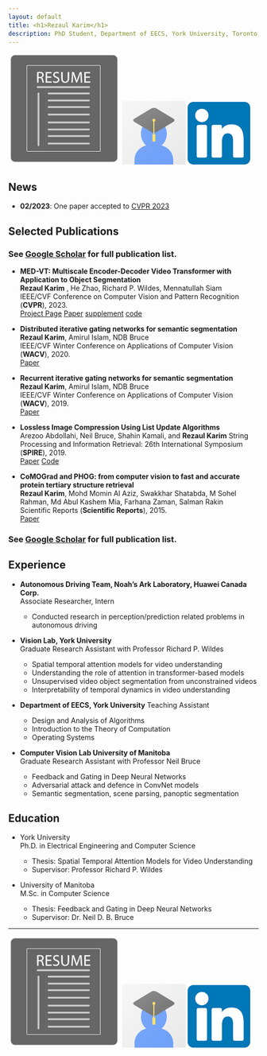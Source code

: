 ```yaml
---
layout: default
title: <h1>Rezaul Karim</h1>
description: PhD Student, Department of EECS, York University, Toronto, Canada. <br> My research is in the general area of Computer Vision with a special focus on Video Understanding. 
---
```

<a title="Resume" href="/my/includes/resume.pdf"><img class="svg-social-icon" src="/my/includes/resume_icon.png"></a>
<a title="Google Scholar" href="https://scholar.google.com/citations?hl=en&user=sgKzrSgAAAAJ&view_op=list_works&sortby=pubdate"><img class="svg-social-icon" src="/my/includes/avatar_scholar_128.png"></a>
<a title="LinkedIn" href="https://www.linkedin.com/in/rezaulkarimyu/"><img class="svg-social-icon" src="/my/includes/linkedin_icon_square.png"></a>

<!--
<div class="btn"><a href="https://scholar.google.com/citations?view_op=list_works&hl=en&hl=en&user=sgKzrSgAAAAJ&sortby=pubdate">Google Scholar</a></div>
<div class="btn"><a href="https://www.linkedin.com/in/rezaulkarimyu/">LinkedIn</a></btn>
# This page is under construction, please see [Google Scholar](https://scholar.google.com/citations?view_op=list_works&hl=en&hl=en&user=sgKzrSgAAAAJ&sortby=pubdate)  or [LinkedIn](https://www.linkedin.com/in/rezaulkarimyu/) for updated information.
-->



## News   
* **02/2023**: One paper accepted to [CVPR 2023](https://cvpr2023.thecvf.com)


## Selected Publications   
### See [Google Scholar](https://scholar.google.com/citations?view_op=list_works&hl=en&hl=en&user=sgKzrSgAAAAJ&sortby=pubdate)  for full publication list.


*  **MED-VT: Multiscale Encoder-Decoder Video Transformer with Application to Object Segmentation**  
**Rezaul Karim** , He Zhao, Richard P. Wildes, Mennatullah Siam  
IEEE/CVF Conference on Computer Vision and Pattern Recognition (**CVPR**), 2023.  
[Project Page](./medvt/index.html) [Paper](./) [supplement](.) [code](.)

* **Distributed iterative gating networks for semantic segmentation**
**Rezaul Karim**, Amirul Islam, NDB Bruce   
IEEE/CVF Winter Conference on Applications of Computer Vision (**WACV**), 2020.   
[Paper](https://openaccess.thecvf.com/content_WACV_2020/papers/Karim_Distributed_Iterative_Gating_Networks_for_Semantic_Segmentation_WACV_2020_paper.pdf)


* **Recurrent iterative gating networks for semantic segmentation**   
**Rezaul Karim**, Amirul Islam, NDB Bruce   
IEEE/CVF Winter Conference on Applications of Computer Vision (**WACV**), 2019.   
[Paper](https://ieeexplore.ieee.org/stamp/stamp.jsp?arnumber=8658560)


* **Lossless Image Compression Using List Update Algorithms**   
Arezoo Abdollahi, Neil Bruce, Shahin Kamali, and **Rezaul Karim**
String Processing and Information Retrieval: 26th International Symposium (**SPIRE**), 2019.  
[Paper](https://link.springer.com/chapter/10.1007/978-3-030-32686-9_2) [Code](https://github.com/rkyuca/lossless_image_compression)

* **CoMOGrad and PHOG: from computer vision to fast and accurate protein tertiary structure retrieval**   
**Rezaul Karim**, Mohd Momin Al Aziz, Swakkhar Shatabda, M Sohel Rahman, Md Abul Kashem Mia, Farhana Zaman, Salman Rakin   
Scientific Reports (**Scientific Reports**), 2015.  
[Paper](https://www.nature.com/articles/srep13275)

### See [Google Scholar](https://scholar.google.com/citations?view_op=list_works&hl=en&hl=en&user=sgKzrSgAAAAJ&sortby=pubdate)  for full publication list.


## Experience 

*  **Autonomous Driving Team, Noah’s Ark Laboratory, Huawei Canada Corp.**  
Associate Researcher, Intern   
    * Conducted research in perception/prediction related problems in autonomous driving


* **Vision Lab, York University**  
Graduate Research Assistant with Professor Richard P. Wildes
  * Spatial temporal attention models for video understanding
  * Understanding the role of attention in transformer-based models
  * Unsupervised video object segmentation from unconstrained videos
  * Interpretability of temporal dynamics in video understanding 
  

* **Department of EECS, York University**
Teaching Assistant
  * Design and Analysis of Algorithms
  * Introduction to the Theory of Computation
  * Operating Systems
  

* **Computer Vision Lab University of Manitoba**   
Graduate Research Assistant with Professor Neil Bruce
  * Feedback and Gating in Deep Neural Networks
  * Adversarial attack and defence in ConvNet models
  * Semantic segmentation, scene parsing, panoptic segmentation


## Education

* York University  
Ph.D. in Electrical Engineering and Computer Science
  * Thesis: Spatial Temporal Attention Models for Video Understanding
  * Supervisor: Professor Richard P. Wildes
  

*  University of Manitoba   
M.Sc. in Computer Science
    * Thesis: Feedback and Gating in Deep Neural Networks
    * Supervisor: Dr. Neil D. B. Bruce

***

<a title="Resume" href="/my/includes/resume.pdf"><img class="svg-social-icon" src="/my/includes/resume_icon.png"></a>
<a title="Google Scholar" href="https://scholar.google.com/citations?hl=en&user=sgKzrSgAAAAJ&view_op=list_works&sortby=pubdate"><img class="svg-social-icon" src="/my/includes/avatar_scholar_128.png"></a>
<a title="LinkedIn" href="https://www.linkedin.com/in/rezaulkarimyu/"><img class="svg-social-icon" src="/my/includes/linkedin_icon_square.png"></a>

